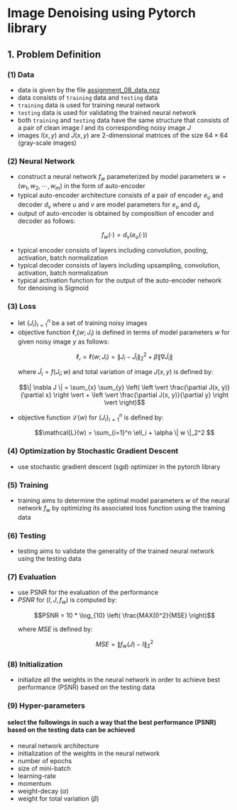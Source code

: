 # Image Denoising using Pytorch library

## 1. Problem Definition

### (1) Data

- data is given by the file  [assignment_08_data.npz](https://gitlab.com/cau-class/neural-network/2021-2/assignment/-/blob/main/08/assignment_08_data.npz)
- data consists of `training` data and `testing` data
- `training` data is used for training neural network
- `testing` data is used for validating the trained neural network
- both `training` and `testing` data have the same structure that consists of a pair of clean image $`I`$ and its corresponding noisy image $`J`$
- images $`I(x, y)`$ and $`J(x, y)`$ are 2-dimensional matrices of the size $`64 \times 64`$ (gray-scale images)

### (2) Neural Network

- construct a neural network $`f_w`$ parameterized by model parameters $`w = (w_1, w_2, \cdots, w_m)`$ in the form of auto-encoder 
- typical auto-encoder architecture consists of a pair of  encoder $`e_u`$ and decoder $`d_v`$ where $`u`$ and $`v`$ are model parameters for $`e_u`$ and $`d_v`$
- output of auto-encoder is obtained by composition of encoder and decoder as follows:
    ```math
    f_w(\cdot) = d_v(e_u(\cdot))
    ```
- typical encoder consists of layers including convolution, pooling, activation, batch normalization
- typical decoder consists of layers including upsampling, convolution, activation, batch normalization
- typical activation function for the output of the auto-encoder network for denoising is Sigmoid
  
### (3) Loss

- let $`\{J_i\}_{i=1}^n`$ be a set of training noisy images
- objective function $`\mathcal{\ell_i}(w; J_i)`$ is defined in terms of model parameters $`w`$ for given noisy image $`y`$ as follows:
    ```math
    \mathcal{\ell_i} = \mathcal{\ell}(w; J_i) = \| J_i - \tilde{J}_i \|_2^2 + \beta \| \nabla \tilde{J}_i \|
    ```
    where $`\tilde{J}_i = f(J_i; w)`$ and total variation of image $`J(x, y)`$ is defined by:
    ```math
    \| \nabla J \| = \sum_{x} \sum_{y} \left( \left \vert \frac{\partial J(x, y)}{\partial x} \right \vert + \left \vert \frac{\partial J(x, y)}{\partial y} \right \vert \right)
    ```
- objective function $`\mathcal{L}(w)`$ for $`\{ J_i \}_{i=1}^n`$ is defined by:
  ```math
  \mathcal{L}(w) = \sum_{i=1}^n \ell_i + \alpha \| w \|_2^2 
  ```

### (4) Optimization by Stochastic Gradient Descent

- use stochastic gradient descent (sgd) optimizer in the pytorch library

### (5) Training

- training aims to determine the optimal model parameters $`w`$ of the neural network $`f_w`$ by optimizing its associated loss function using the training data

### (6) Testing

- testing aims to validate the generality of the trained neural network using the testing data

### (7) Evaluation

- use PSNR for the evaluation of the performance
- $`PSNR`$ for $`(I, J, f_w)`$ is computed by:
  ```math
  PSNR = 10 * \log_{10} \left( \frac{MAX(I)^2}{MSE} \right)
  ```
  where $`MSE`$ is defined by:
  ```math
  MSE = \| f_w(J) - I \|_2^2
  ```

### (8) Initialization

- initialize all the weights in the neural network in order to achieve best performance (PSNR) based on the testing data
  
### (9) Hyper-parameters

#### select the followings in such a way that the best performance (PSNR) based on the testing data can be achieved

- neural network architecture
- initialization of the weights in the neural network
- number of epochs
- size of mini-batch
- learning-rate
- momentum
- weight-decay ($`\alpha`$)
- weight for total variation ($`\beta`$)
